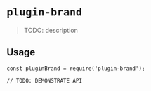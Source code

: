 # `plugin-brand`

> TODO: description

## Usage

```
const pluginBrand = require('plugin-brand');

// TODO: DEMONSTRATE API
```
